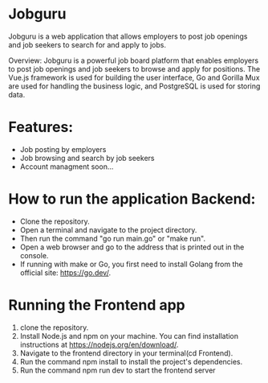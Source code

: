 # Jobguru

Jobguru is a web application that allows employers to post job openings and job seekers to search for and apply to jobs.

Overview:
Jobguru is a powerful job board platform that enables employers to post job openings and job seekers to browse and apply for positions. The Vue.js framework is used for building the user interface, Go and Gorilla Mux are used for handling the business logic, and PostgreSQL is used for storing data.

# Features:

- Job posting by employers
- Job browsing and search by job seekers
- Account managment soon...

# How to run the application Backend:

- Clone the repository.
- Open a terminal and navigate to the project directory.
- Then run the command "go run main.go" or "make run".
- Open a web browser and go to the address that is printed out in the console.
- If running with make or Go, you first need to install Golang from the official site: https://go.dev/.

# Running the Frontend app
1. clone the repository.
2. Install Node.js and npm on your machine. You can find installation instructions at https://nodejs.org/en/download/.
3. Navigate to the frontend directory in your terminal(cd Frontend).
4. Run the command npm install to install the project's dependencies.
5. Run the command npm run dev to start the frontend server
